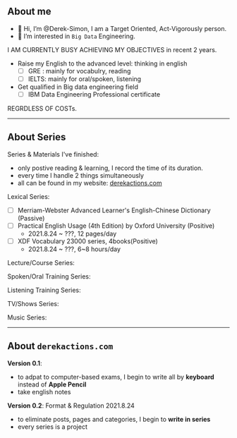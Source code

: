 ## About me

- 👋 Hi, I’m @Derek-Simon, I am a Target Oriented, Act-Vigorously person.
- 👀 I’m interested in `Big Data` Engineering.
 
I AM CURRENTLY BUSY ACHIEVING MY OBJECTIVES in recent 2 years.

* Raise my English to the advanced level: thinking in english
  - [ ] GRE : mainly for vocabulry, reading
  - [ ] IELTS: mainly for oral/spoken, listening
* Get qualified in Big data engineering field
  - [ ] IBM Data Engineering Professional certificate

REGRDLESS OF COSTs.

---

## About Series

Series & Materials I've finished:
* only postive reading & learning, I record the time of its duration.
* every time I handle 2 things simultaneously
* all can be found in my website: [derekactions.com](https://www.derekactions.com/)


Lexical Series:
- [ ] Merriam-Webster Advanced Learner's English-Chinese Dictionary (Passive)
- [ ] Practical English Usage (4th Edition) by Oxford University (Positive)
    * 2021.8.24 ~ ???, 12 pages/day
- [ ] XDF Vocabulary 23000 series, 4books(Positive)
    * 2021.8.24 ~ ???, 6~8 hours/day


Lecture/Course Series:


Spoken/Oral Training Series:


Listening Training Series:


TV/Shows Series:


Music Series:



---


## About `derekactions.com`

**Version 0.1**:

* to adpat to computer-based exams, I begin to write all by **keyboard** instead of **Apple Pencil**
* take english notes

**Version 0.2**: Format & Regulation 2021.8.24

* to eliminate posts, pages and categories, I begin to **write in series**
* every series is a project

<!---
Derek-Simon/Derek-Simon is a ✨ special ✨ repository because its `README.md` (this file) appears on your GitHub profile.
You can click the Preview link to take a look at your changes.
--->
